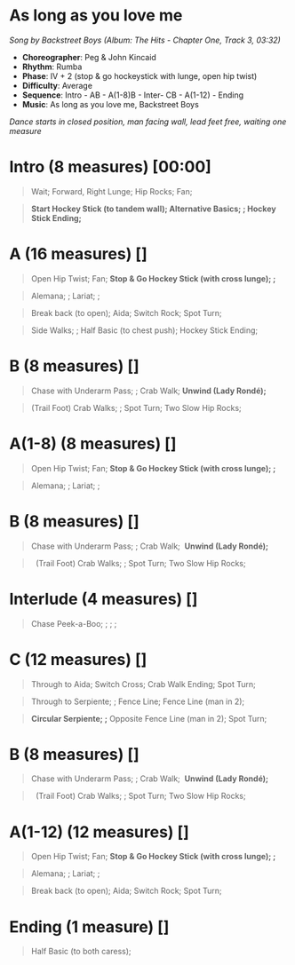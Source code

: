 # As long as you love me
*Song by Backstreet Boys (Album: The Hits - Chapter One, Track 3, 03:32)*

* **Choreographer**: Peg & John Kincaid
* **Rhythm**: Rumba
* **Phase**: IV + 2 (stop & go hockeystick with lunge, open hip twist)
* **Difficulty**: Average
* **Sequence**: Intro - AB - A(1-8)B - Inter- CB - A(1-12) - Ending
* **Music**: As long as you love me, Backstreet Boys

*Dance starts in closed position, man facing wall, lead feet free, waiting one measure*

# Intro (8 measures) [00:00]

> Wait; Forward, Right Lunge; Hip Rocks; Fan;

> **Start Hockey Stick (to tandem wall); Alternative Basics; ; Hockey Stick Ending;**

# A (16 measures) []

> Open Hip Twist; Fan; **Stop & Go Hockey Stick (with cross lunge); ;**

> Alemana; ; Lariat; ;

> Break back (to open); Aida; Switch Rock; Spot Turn;

> Side Walks; ; Half Basic (to chest push); Hockey Stick Ending;

# B (8 measures) []

> Chase with Underarm Pass; ; Crab Walk; **Unwind (Lady Rondé);**

> (Trail Foot) Crab Walks; ; Spot Turn; Two Slow Hip Rocks;

# A(1-8) (8 measures) []

> Open Hip Twist; Fan; **Stop & Go Hockey Stick (with cross lunge); ;**

> Alemana; ; Lariat; ;

# B (8 measures) []

> Chase with Underarm Pass; ; Crab Walk;  **Unwind (Lady Rondé);**

>  (Trail Foot) Crab Walks; ; Spot Turn; Two Slow Hip Rocks;

# Interlude (4 measures) []

> Chase Peek-a-Boo; ; ; ;

# C (12 measures) []

> Through to Aida; Switch Cross; Crab Walk Ending; Spot Turn;

> Through to Serpiente; ; Fence Line; Fence Line (man in 2);

> **Circular Serpiente; ;** Opposite Fence Line (man in 2); Spot Turn;

# B (8 measures) []

> Chase with Underarm Pass; ; Crab Walk;  **Unwind (Lady Rondé);**

>  (Trail Foot) Crab Walks; ; Spot Turn; Two Slow Hip Rocks;

# A(1-12) (12 measures) []

> Open Hip Twist; Fan; **Stop & Go Hockey Stick (with cross lunge); ;**

> Alemana; ; Lariat; ;

> Break back (to open); Aida; Switch Rock; Spot Turn;

# Ending (1 measure) []

> Half Basic (to both caress);
